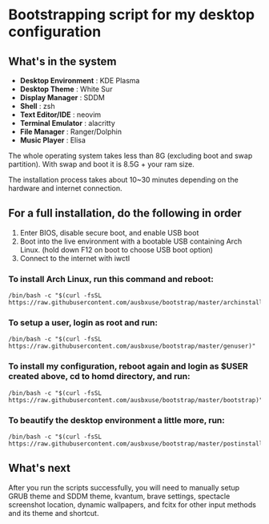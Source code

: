 # Bootstrapping script for my desktop configuration

## What's in the system
- **Desktop Environment**                 : KDE Plasma 
- **Desktop Theme**                       : White Sur
- **Display Manager**                     : SDDM
- **Shell**                               : zsh
- **Text Editor/IDE**                     : neovim
- **Terminal Emulator**                   : alacritty
- **File Manager**                        : Ranger/Dolphin
- **Music Player**                        : Elisa

The whole operating system takes less than 8G (excluding boot and swap partition). With swap and boot it is 8.5G + your ram size.

The installation process takes about 10~30 minutes depending on the hardware and internet connection.

## For a full installation, do the following in order

1. Enter BIOS, disable secure boot, and enable USB boot
2. Boot into the live environment with a bootable USB containing Arch Linux. (hold down F12 on boot to choose USB boot option)
3. Connect to the internet with iwctl

### To install Arch Linux, run this command and reboot:
```
/bin/bash -c "$(curl -fsSL https://raw.githubusercontent.com/ausbxuse/bootstrap/master/archinstall)"
```

### To setup a user, login as root and run:
```
/bin/bash -c "$(curl -fsSL https://raw.githubusercontent.com/ausbxuse/bootstrap/master/genuser)"
```

### To install my configuration, reboot again and login as $USER created above, cd to homd directory, and run:
```
/bin/bash -c "$(curl -fsSL https://raw.githubusercontent.com/ausbxuse/bootstrap/master/bootstrap)"
```

### To beautify the desktop environment a little more, run:
```
/bin/bash -c "$(curl -fsSL https://raw.githubusercontent.com/ausbxuse/bootstrap/master/postinstall)"
```

## What's next
After you run the scripts successfully, you will need to manually setup GRUB theme and SDDM theme, kvantum, brave settings, spectacle screenshot location, dynamic wallpapers, and fcitx for other input methods and its theme and shortcut.
